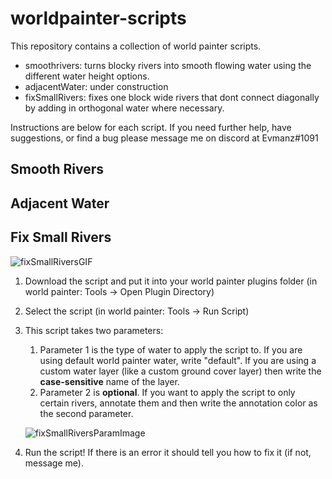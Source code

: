 # worldpainter-scripts
This repository contains a collection of world painter scripts.
- smoothrivers: turns blocky rivers into smooth flowing water using the different water height options.
- adjacentWater: under construction
- fixSmallRivers: fixes one block wide rivers that dont connect diagonally by adding in orthogonal water where necessary.

Instructions are below for each script. If you need further help, have suggestions, or find a bug please message me on discord at Evmanz#1091

## Smooth Rivers

## Adjacent Water

## Fix Small Rivers

![fixSmallRiversGIF](https://user-images.githubusercontent.com/47926489/198064107-86050c94-7e56-4c65-a02a-07ba39069383.gif)

1. Download the script and put it into your world painter plugins folder (in world painter: Tools -> Open Plugin Directory)
2. Select the script (in world painter: Tools -> Run Script)
3. This script takes two parameters:
    1. Parameter 1 is the type of water to apply the script to. If you are using default world painter water, write "default". If you are using a custom water layer (like a custom ground cover layer) then write the **case-sensitive** name of the layer.
    2. Parameter 2 is **optional**. If you want to apply the script to only certain rivers, annotate them and then write the annotation color as the second parameter.
    
    ![fixSmallRiversParamImage](https://user-images.githubusercontent.com/47926489/198062815-b7049cd9-2c31-4d75-81f7-9a59ddd24c7a.png)

4. Run the script! If there is an error it should tell you how to fix it (if not, message me).
